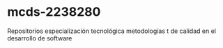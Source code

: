 # mcds-2238280
Repositorios especialización tecnológica metodologías t de calidad en el desarrollo de software
